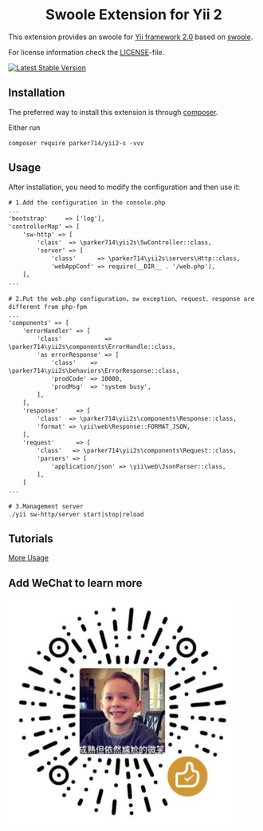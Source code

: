 <p align="center">
    <h1 align="center">Swoole Extension for Yii 2</h1>
</p>

This extension provides an swoole for [Yii framework 2.0](http://www.yiiframework.com) based on [swoole](https://www.swoole.com/).

For license information check the [LICENSE](LICENSE.md)-file.

[![Latest Stable Version](https://poser.pugx.org/parker714/yii2-s/v/stable.png)](https://packagist.org/packages/parker714/yii2-s)


Installation
------------

The preferred way to install this extension is through [composer](http://getcomposer.org/download/).

Either run

    composer require parker714/yii2-s -vvv

Usage
-----

After installation, you need to modify the configuration and then use it:

```
# 1.Add the configuration in the console.php
...
'bootstrap'     => ['log'],
'controllerMap' => [
    'sw-http' => [
        'class'  => \parker714\yii2s\SwController::class,
        'server' => [
            'class'      => \parker714\yii2s\servers\Http::class,
            'webAppConf' => require(__DIR__ . '/web.php'),
    ],
...  

# 2.Put the web.php configuration，sw exception、request、response are different from php-fpm
...
'components' => [
    'errorHandler' => [
        'class'            => \parker714\yii2s\components\ErrorHandle::class,
        'as errorResponse' => [
            'class'    => \parker714\yii2s\behaviors\ErrorResponse::class,
            'prodCode' => 10000,
            'prodMsg'  => 'system busy',
        ],
    ],
    'response'     => [
        'class'  => \parker714\yii2s\components\Response::class,
        'format' => \yii\web\Response::FORMAT_JSON,
    ],
    'request'      => [
        'class'   => \parker714\yii2s\components\Request::class,
        'parsers' => [
            'application/json' => \yii\web\JsonParser::class,
        ],
    ]
...

# 3.Management server
./yii sw-http/server start|stop|reload
```

Tutorials
----------
 [More Usage](MORE.md)

Add WeChat to learn more
----------

![Usage example of Yii2 shell](pb.jpeg)
